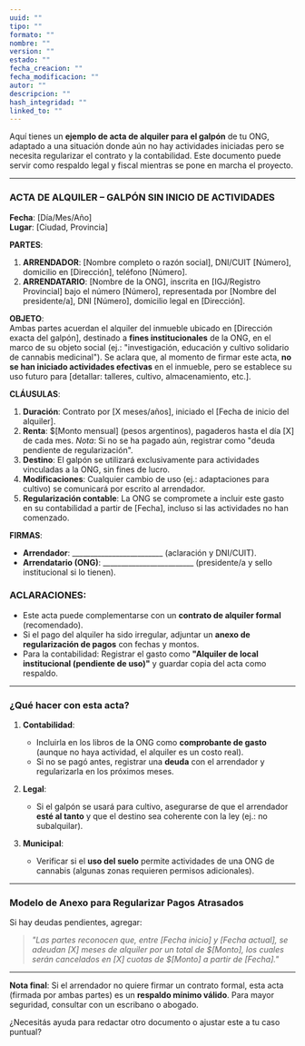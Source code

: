 ```yaml
---
uuid: ""
tipo: ""
formato: ""
nombre: ""
version: ""
estado: ""
fecha_creacion: ""
fecha_modificacion: ""
autor: ""
descripcion: ""
hash_integridad: ""
linked_to: ""
---
```

Aquí tienes un **ejemplo de acta de alquiler para el galpón** de tu ONG, adaptado a una situación donde aún no hay actividades iniciadas pero se necesita regularizar el contrato y la contabilidad. Este documento puede servir como respaldo legal y fiscal mientras se pone en marcha el proyecto.

---

### **ACTA DE ALQUILER – GALPÓN SIN INICIO DE ACTIVIDADES**  
**Fecha**: [Día/Mes/Año]  
**Lugar**: [Ciudad, Provincia]  

**PARTES**:  
1. **ARRENDADOR**: [Nombre completo o razón social], DNI/CUIT [Número], domicilio en [Dirección], teléfono [Número].  
2. **ARRENDATARIO**: [Nombre de la ONG], inscrita en [IGJ/Registro Provincial] bajo el número [Número], representada por [Nombre del presidente/a], DNI [Número], domicilio legal en [Dirección].  

**OBJETO**:  
Ambas partes acuerdan el alquiler del inmueble ubicado en [Dirección exacta del galpón], destinado a **fines institucionales** de la ONG, en el marco de su objeto social (ej.: "investigación, educación y cultivo solidario de cannabis medicinal"). Se aclara que, al momento de firmar este acta, **no se han iniciado actividades efectivas** en el inmueble, pero se establece su uso futuro para [detallar: talleres, cultivo, almacenamiento, etc.].  

**CLÁUSULAS**:  
1. **Duración**: Contrato por [X meses/años], iniciado el [Fecha de inicio del alquiler].  
2. **Renta**: $[Monto mensual] (pesos argentinos), pagaderos hasta el día [X] de cada mes. *Nota*: Si no se ha pagado aún, registrar como "deuda pendiente de regularización".  
3. **Destino**: El galpón se utilizará exclusivamente para actividades vinculadas a la ONG, sin fines de lucro.  
4. **Modificaciones**: Cualquier cambio de uso (ej.: adaptaciones para cultivo) se comunicará por escrito al arrendador.  
5. **Regularización contable**: La ONG se compromete a incluir este gasto en su contabilidad a partir de [Fecha], incluso si las actividades no han comenzado.  

**FIRMAS**:  
- **Arrendador**: _________________________ (aclaración y DNI/CUIT).  
- **Arrendatario (ONG)**: _________________________ (presidente/a y sello institucional si lo tienen).  

### **ACLARACIONES**:  
- Este acta puede complementarse con un **contrato de alquiler formal** (recomendado).  
- Si el pago del alquiler ha sido irregular, adjuntar un **anexo de regularización de pagos** con fechas y montos.  
- Para la contabilidad: Registrar el gasto como **"Alquiler de local institucional (pendiente de uso)"** y guardar copia del acta como respaldo.  

---

### **¿Qué hacer con esta acta?**  
1. **Contabilidad**:  
   - Incluirla en los libros de la ONG como **comprobante de gasto** (aunque no haya actividad, el alquiler es un costo real).  
   - Si no se pagó antes, registrar una **deuda** con el arrendador y regularizarla en los próximos meses.  

2. **Legal**:  
   - Si el galpón se usará para cultivo, asegurarse de que el arrendador **esté al tanto** y que el destino sea coherente con la ley (ej.: no subalquilar).  

3. **Municipal**:  
   - Verificar si el **uso del suelo** permite actividades de una ONG de cannabis (algunas zonas requieren permisos adicionales).  

---

### **Modelo de Anexo para Regularizar Pagos Atrasados**  
Si hay deudas pendientes, agregar:  
> *"Las partes reconocen que, entre [Fecha inicio] y [Fecha actual], se adeudan [X] meses de alquiler por un total de $[Monto], los cuales serán cancelados en [X] cuotas de $[Monto] a partir de [Fecha]."*  

---

**Nota final**: Si el arrendador no quiere firmar un contrato formal, esta acta (firmada por ambas partes) es un **respaldo mínimo válido**. Para mayor seguridad, consultar con un escribano o abogado.  

¿Necesitás ayuda para redactar otro documento o ajustar este a tu caso puntual?